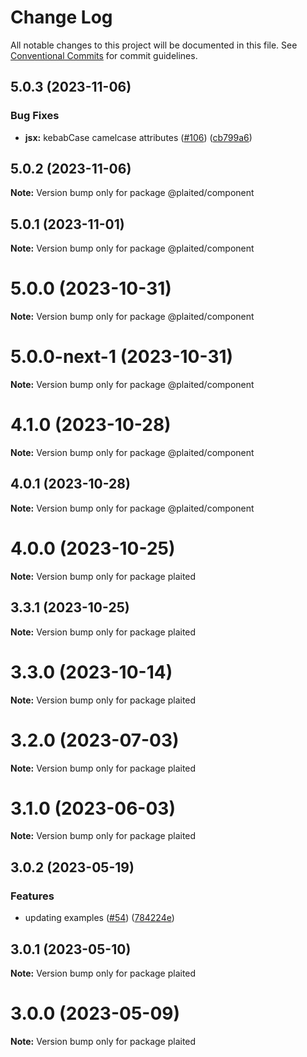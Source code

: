# Change Log

All notable changes to this project will be documented in this file.
See [Conventional Commits](https://conventionalcommits.org) for commit guidelines.

## 5.0.3 (2023-11-06)


### Bug Fixes

* **jsx:** kebabCase camelcase attributes ([#106](https://github.com/plaited/plaited/issues/106)) ([cb799a6](https://github.com/plaited/plaited/commit/cb799a61a7ca0068628ae56eda345671651f7cfb))





## 5.0.2 (2023-11-06)

**Note:** Version bump only for package @plaited/component





## 5.0.1 (2023-11-01)

**Note:** Version bump only for package @plaited/component





# 5.0.0 (2023-10-31)

**Note:** Version bump only for package @plaited/component





# 5.0.0-next-1 (2023-10-31)

**Note:** Version bump only for package @plaited/component





# 4.1.0 (2023-10-28)

**Note:** Version bump only for package @plaited/component

## 4.0.1 (2023-10-28)

**Note:** Version bump only for package @plaited/component

# 4.0.0 (2023-10-25)

**Note:** Version bump only for package plaited

## 3.3.1 (2023-10-25)

**Note:** Version bump only for package plaited

# 3.3.0 (2023-10-14)

**Note:** Version bump only for package plaited

# 3.2.0 (2023-07-03)

**Note:** Version bump only for package plaited

# 3.1.0 (2023-06-03)

**Note:** Version bump only for package plaited

## 3.0.2 (2023-05-19)

### Features

- updating examples ([#54](https://github.com/plaited/plaited/issues/54)) ([784224e](https://github.com/plaited/plaited/commit/784224ebb90ec1954f919632de379036c95d8ea0))

## 3.0.1 (2023-05-10)

**Note:** Version bump only for package plaited

# 3.0.0 (2023-05-09)

**Note:** Version bump only for package plaited
